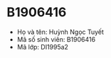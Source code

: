 # B1906416 </br>
<ul>
<li>Họ và tên: Huỳnh Ngọc Tuyết</li>
  <li>Mã số sinh viên: B1906416</li>
<li>Mã lớp: DI1995a2</li>
</ul>
